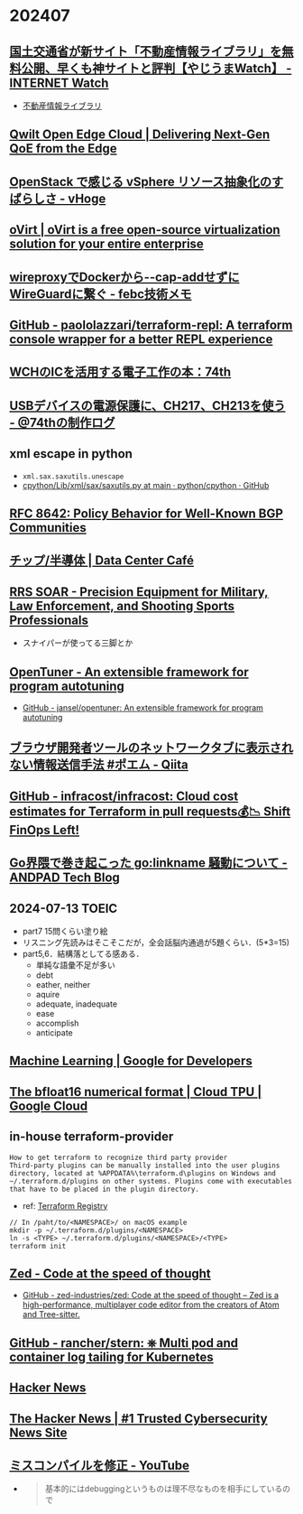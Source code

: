 # 202407

## [国土交通省が新サイト「不動産情報ライブラリ」を無料公開、早くも神サイトと評判【やじうまWatch】 - INTERNET Watch](https://internet.watch.impress.co.jp/docs/yajiuma/1581368.html)
- [不動産情報ライブラリ](https://www.reinfolib.mlit.go.jp/)

## [Qwilt Open Edge Cloud | Delivering Next-Gen QoE from the Edge](https://www.qwilt.com/)

## [OpenStack で感じる vSphere リソース抽象化のすばらしさ - vHoge](https://vhoge.hateblo.jp/entry/2019/10/29/020535)

## [oVirt | oVirt is a free open-source virtualization solution for your entire enterprise](https://www.ovirt.org/)

## [wireproxyでDockerから--cap-addせずにWireGuardに繋ぐ - febc技術メモ](https://febc-yamamoto.hatenablog.jp/entry/2022/10/24/075354)

## [GitHub - paololazzari/terraform-repl: A terraform console wrapper for a better REPL experience](https://github.com/paololazzari/terraform-repl)

## [WCHのICを活用する電子工作の本：74th](https://techbookfest.org/product/9EiCjiLbZhiDGLhEean4i?productVariantID=9ttVexEqYTRewpdigPiEeY)

## [USBデバイスの電源保護に、CH217、CH213を使う - @74thの制作ログ](https://74th.hateblo.jp/entry/2023/08/13/212959)

## xml escape in python
- `xml.sax.saxutils.unescape`
- [cpython/Lib/xml/sax/saxutils.py at main · python/cpython · GitHub](https://github.com/python/cpython/blob/main/Lib/xml/sax/saxutils.py)

## [RFC 8642: Policy Behavior for Well-Known BGP Communities](https://www.rfc-editor.org/rfc/rfc8642.html)

## [チップ/半導体 | Data Center Café](https://cafe-dc.com/category/semiconductor/)

## [RRS SOAR - Precision Equipment for Military, Law Enforcement, and Shooting Sports Professionals](https://rrssoar.com/)
- スナイパーが使ってる三脚とか

## [OpenTuner - An extensible framework for program autotuning](https://opentuner.org/)
- [GitHub - jansel/opentuner: An extensible framework for program autotuning](https://github.com/jansel/opentuner)

## [ブラウザ開発者ツールのネットワークタブに表示されない情報送信手法 #ポエム - Qiita](https://qiita.com/satoki/items/f4398327985b830ca23d)

## [GitHub - infracost/infracost: Cloud cost estimates for Terraform in pull requests💰📉 Shift FinOps Left!](https://github.com/infracost/infracost)

## [Go界隈で巻き起こった go:linkname 騒動について - ANDPAD Tech Blog](https://tech.andpad.co.jp/entry/2024/06/20/140000)

## 2024-07-13 TOEIC
- part7 15問くらい塗り絵
- リスニング先読みはそこそこだが，全会話脳内通過が5題くらい．(5\*3=15)
- part5,6．結構落としてる感ある．
  - 単純な語彙不足が多い
  - debt
  - eather, neither
  - aquire
  - adequate, inadequate
  - ease
  - accomplish
  - anticipate

## [Machine Learning | Google for Developers](https://developers.google.com/machine-learning)

## [The bfloat16 numerical format | Cloud TPU | Google Cloud](https://cloud.google.com/tpu/docs/bfloat16)

## in-house terraform-provider
```
How to get terraform to recognize third party provider
Third-party plugins can be manually installed into the user plugins directory, located at %APPDATA%\terraform.d\plugins on Windows and ~/.terraform.d/plugins on other systems. Plugins come with executables that have to be placed in the plugin directory.
```
- ref: [Terraform Registry](https://registry.terraform.io/providers/wearespindle/proxmox/latest/docs/guides/installation)
```
// In /paht/to/<NAMESPACE>/ on macOS example
mkdir -p ~/.terraform.d/plugins/<NAMESPACE>
ln -s <TYPE> ~/.terraform.d/plugins/<NAMESPACE>/<TYPE>
terraform init
```

## [Zed - Code at the speed of thought](https://zed.dev/)
- [GitHub - zed-industries/zed: Code at the speed of thought – Zed is a high-performance, multiplayer code editor from the creators of Atom and Tree-sitter.](https://github.com/zed-industries/zed)

## [GitHub - rancher/stern: ⎈ Multi pod and container log tailing for Kubernetes](https://github.com/rancher/stern)

## [Hacker News](https://news.ycombinator.com/)

## [The Hacker News | #1 Trusted Cybersecurity News Site](https://thehackernews.com/)

## [ミスコンパイルを修正 - YouTube](https://www.youtube.com/live/AqSRxb-iEdY?si=In6F3D3a2xX5I-iO&t=5931)
- >基本的にはdebuggingというものは理不尽なものを相手にしているので
